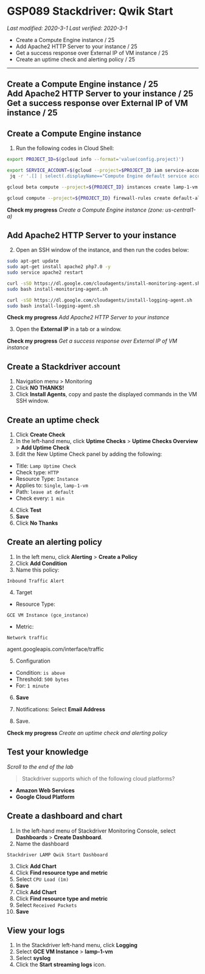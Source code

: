 # **GSP089** Stackdriver: Qwik Start

_Last modified: 2020-3-1_
_Last verified: 2020-3-1_

- Create a Compute Engine instance / 25
- Add Apache2 HTTP Server to your instance / 25
- Get a success response over External IP of VM instance / 25
- Create an uptime check and alerting policy / 25

* * *

## Create a Compute Engine instance / 25<br>Add Apache2 HTTP Server to your instance / 25<br>Get a success response over External IP of VM instance / 25

## Create a Compute Engine instance

1. Run the following codes in Cloud Shell:
```bash
export PROJECT_ID=$(gcloud info --format='value(config.project)')

export SERVICE_ACCOUNT=$(gcloud --project=$PROJECT_ID iam service-accounts list --format=json |
 jq -r '.[] | select(.displayName=="Compute Engine default service account").email')

gcloud beta compute --project=${PROJECT_ID} instances create lamp-1-vm --zone=us-central1-a --machine-type=n1-standard-2 --subnet=default --network-tier=PREMIUM --maintenance-policy=MIGRATE --service-account=${SERVICE_ACCOUNT} --scopes=https://www.googleapis.com/auth/devstorage.read_only,https://www.googleapis.com/auth/logging.write,https://www.googleapis.com/auth/monitoring.write,https://www.googleapis.com/auth/servicecontrol,https://www.googleapis.com/auth/service.management.readonly,https://www.googleapis.com/auth/trace.append --tags=http-server --image=debian-9-stretch-v20191014 --image-project=debian-cloud --boot-disk-size=10GB --boot-disk-type=pd-standard --boot-disk-device-name=lamp-1-vm --reservation-affinity=any

gcloud compute --project=${PROJECT_ID} firewall-rules create default-allow-http --direction=INGRESS --priority=1000 --network=default --action=ALLOW --rules=tcp:80 --source-ranges=0.0.0.0/0 --target-tags=http-server
```

**Check my progress** _Create a Compute Engine instance (zone: us-central1-a)_

## Add Apache2 HTTP Server to your instance

2. Open an SSH window of the instance, and then run the codes below:

```bash
sudo apt-get update
sudo apt-get install apache2 php7.0 -y
sudo service apache2 restart

curl -sSO https://dl.google.com/cloudagents/install-monitoring-agent.sh
sudo bash install-monitoring-agent.sh

curl -sSO https://dl.google.com/cloudagents/install-logging-agent.sh
sudo bash install-logging-agent.sh
```

**Check my progress** _Add Apache2 HTTP Server to your instance_

3. Open the **External IP** in a tab or a window.

**Check my progress** _Get a success response over External IP of VM instance_

## Create a Stackdriver account

1. Navigation menu > Monitoring
2. Click **NO THANKS!**
3. Click **Install Agents**, copy and paste the displayed commands in the VM SSH window.

## Create an uptime check

1. Click **Create Check**
2. In the left-hand menu, click **Uptime Checks** > **Uptime Checks Overview** > **Add Uptime Check**
3. Edit the New Uptime Check panel by adding the following:

- Title: `Lamp Uptime Check`
- Check type: `HTTP`
- Resource Type: `Instance`
- Applies to: `Single`, `lamp-1-vm`
- Path: `leave at default`
- Check every: `1 min`

4. Click **Test**
5. **Save**
6. Click **No Thanks**

## Create an alerting policy

1. In the left menu, click **Alerting** > **Create a Policy**
2. Click **Add Condition**
3. Name this policy:

`Inbound Traffic Alert`

4. Target
 - Resource Type: 
 
 `GCE VM Instance (gce_instance)`

 - Metric: 
 
 `Network traffic`
 
 agent.googleapis.com/interface/traffic

5. Configuration
 - Condition: `is above`
 - Threshold: `500 bytes`
 - For: `1 minute`
6. **Save**

7. Notifications: Select **Email Address**

8. Save.

**Check my progress** _Create an uptime check and alerting policy_

## Test your knowledge
_Scroll to the end of the lab_

> Stackdriver supports which of the following cloud platforms?

- **Amazon Web Services**
- **Google Cloud Platform**


## Create a dashboard and chart

1. In the left-hand menu of Stackdriver Monitoring Console, select **Dashboards** > **Create Dashboard**.
2. Name the dashboard

 `Stackdriver LAMP Qwik Start Dashboard`
 
3. Click **Add Chart**
4. Click **Find resource type and metric**
5. Select `CPU Load (1m)`
6. **Save**
7. Click **Add Chart**
8. Click **Find resource type and metric**
9. Select `Received Packets`
10. **Save**


## View your logs
1. In the Stackdriver left-hand menu, click **Logging**
2. Select **GCE VM Instance** > **lamp-1-vm**
3. Select **syslog**
4. Click the **Start streaming logs** icon.